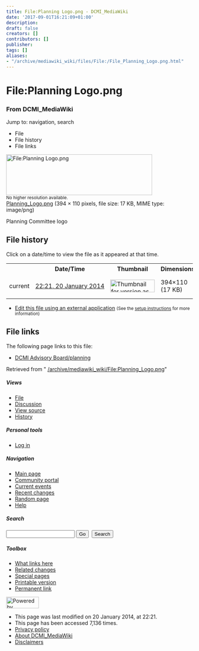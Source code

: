```yaml
---
title: File:Planning Logo.png - DCMI_MediaWiki
date: '2017-09-01T16:21:09+01:00'
description: 
draft: false
creators: []
contributors: []
publisher: 
tags: []
aliases:
- "/archive/mediawiki_wiki/files/File:/File_Planning_Logo.png.html"
---
```


<a id="top"></a>
# File:Planning Logo.png

### From DCMI\_MediaWiki

Jump to: navigation, search
<!-- start content -->
- File
- File history
- File links

 [<img alt="File:Planning Logo.png" src="/images/6/6a/Planning_Logo.png" width="394" height="110">](/archive/mediawiki_wiki/files/Planning_Logo.png)  
<small>No higher resolution available.</small>  
 [Planning\_Logo.png](/images/6/6a/Planning_Logo.png)‎ (394 × 110 pixels, file size: 17 KB, MIME type: image/png)

Planning Committee logo

<!-- 
NewPP limit report
Preprocessor node count: 1/1000000
Post-expand include size: 0/2097152 bytes
Template argument size: 0/2097152 bytes
Expensive parser function count: 0/100
-->
## File history

Click on a date/time to view the file as it appeared at that time.

<table class="wikitable filehistory">
  <tr>
    <td></td>
    <th>Date/Time</th>
    <th>Thumbnail</th>
    <th>Dimensions</th>
    <th>User</th>
    <th>Comment</th>
  </tr>
  <tr>
    <td>current</td>
    <td class="filehistory-selected" style="white-space: nowrap;"><a href="/archive/mediawiki_wiki/files/Planning_Logo.png">22:21, 20 January 2014</a></td>
    <td><a href="/images/6/6a/Planning_Logo.png"><img alt="Thumbnail for version as of 22:21, 20 January 2014" src="/images/6/6a/Planning_Logo.png" width="120" height="34"></a></td>
    <td>394×110 <span style="white-space: nowrap;">(17 KB)</span>
    </td>
    <td>
      <a href="/index.php?title=User:StuartSutton&amp;action=edit&amp;redlink=1" class="new mw-userlink" title="User:StuartSutton (page does not exist)">StuartSutton</a> <span style="white-space: nowrap;"> <span class="mw-usertoollinks">(<a href="/index.php?title=User_talk:StuartSutton&amp;action=edit&amp;redlink=1" class="new" title="User talk:StuartSutton (page does not exist)">Talk</a> | <a href="/index.php/Special:Contributions/StuartSutton" title="Special:Contributions/StuartSutton">contribs</a>)</span></span>
    </td>
    <td> <span class="comment">(Planning Committee logo)</span>
    </td>
  </tr>
</table>

  

- [Edit this file using an external application](/index.php?title=File:Planning_Logo.png&action=edit&externaledit=true&mode=file "File:Planning Logo.png") <small>(See the <a href="http://www.mediawiki.org/wiki/Manual:External_editors" class="external text" rel="nofollow">setup instructions</a> for more information)</small>

## File links

The following page links to this file:

- [DCMI Advisory Board/planning](/index.php/DCMI_Advisory_Board/planning "DCMI Advisory Board/planning")

Retrieved from " [/archive/mediawiki_wiki/File:Planning\_Logo.png](/archive/mediawiki_wiki/files/File:/File:Planning_Logo.png.html)"

<!-- end content -->

##### Views

- [File](/archive/mediawiki_wiki/files/File:/File:Planning_Logo.png.html "View the file page [c]")
- [Discussion](/index.php?title=File_talk:Planning_Logo.png&action=edit&redlink=1 "Discussion about the content page [t]")
- [View source](/index.php?title=File:Planning_Logo.png&action=edit "This page is protected.
You can view its source [e]")
- [History](/index.php?title=File:Planning_Logo.png&action=history "Past revisions of this page [h]")

##### Personal tools

- [Log in](/index.php?title=Special:UserLogin&returnto=File:Planning_Logo.png "You are encouraged to log in; however, it is not mandatory [o]")

<script type="text/javascript"> if (window.isMSIE55) fixalpha(); </script>

##### Navigation

- [Main page](/index.php/Main_Page "Visit the main page [z]")
- [Community portal](/index.php/DCMI_MediaWiki:Community_portal "About the project, what you can do, where to find things")
- [Current events](/index.php/DCMI_MediaWiki:Current_events "Find background information on current events")
- [Recent changes](/index.php/Special:RecentChanges "The list of recent changes in the wiki [r]")
- [Random page](/index.php/Special:Random "Load a random page [x]")
- [Help](/index.php/Help:Contents "The place to find out")

##### <label for="searchInput">Search</label>

<form action="/index.php" id="searchform">
				<input type="hidden" name="title" value="Special:Search">
				<input id="searchInput" title="Search DCMI_MediaWiki" accesskey="f" type="search" name="search">
				<input type="submit" name="go" class="searchButton" id="searchGoButton" value="Go" title="Go to a page with this exact name if exists"> 
				<input type="submit" name="fulltext" class="searchButton" id="mw-searchButton" value="Search" title="Search the pages for this text">
			</form>

##### Toolbox

- [What links here](/index.php/Special:WhatLinksHere/File:Planning_Logo.png "List of all wiki pages that link here [j]")
- [Related changes](/index.php/Special:RecentChangesLinked/File:Planning_Logo.png "Recent changes in pages linked from this page [k]")
- [Special pages](/index.php/Special:SpecialPages "List of all special pages [q]")
- [Printable version](/index.php?title=File:Planning_Logo.png&printable=yes "Printable version of this page [p]")
- [Permanent link](/index.php?title=File:Planning_Logo.png&oldid=6044 "Permanent link to this revision of the page")

<!-- end of the left (by default at least) column -->

 [<img src="/skins/common/images/poweredby_mediawiki_88x31.png" height="31" width="88" alt="Powered by MediaWiki">](http://www.mediawiki.org/)

- This page was last modified on 20 January 2014, at 22:21.
- This page has been accessed 7,136 times.
- [Privacy policy](/index.php/DCMI_MediaWiki:Privacy_policy "DCMI MediaWiki:Privacy policy")
- [About DCMI\_MediaWiki](/index.php/DCMI_MediaWiki:About "DCMI MediaWiki:About")
- [Disclaimers](/index.php/DCMI_MediaWiki:General_disclaimer "DCMI MediaWiki:General disclaimer")

<script>if (window.runOnloadHook) runOnloadHook();</script><!-- Served in 0.466 secs. -->
